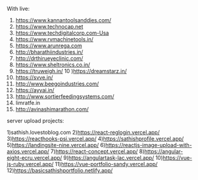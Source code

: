 With live:
1) https://www.kannantoolsanddies.com/
2) https://www.technocap.net
3) https://www.techdigitalcorp.com-Usa
4) https://www.rvmachinetools.in/
5) https://www.arunrega.com
6) http://bharathiindustries.in/
7) http://drthirueyeclinic.com/
8) https://www.sheltronics.co.in/
9) https://truweigh.in/
10 )https://dreamstarz.in/ 
11) https://svve.in/
12) http://www.beegoindustries.com/
13) https://ayyai.in/
14) http://www.sortierfeedingsystems.com/
15) limratfe.in
16) http://avinashimarathon.com/

server upload projects:

1)sathish.lovestoblog.com
2)https://react-reglogin.vercel.app/
3)https://reacthooks-psi.vercel.app/
4)https://sathishprofile.vercel.app/
5)https://landingsite-nine.vercel.app/
6)https://reactjs-image-upload-with-axios.vercel.app/
7)https://react-concept.vercel.app/
8)https://angular-eight-ecru.vercel.app/
9)https://angulartask-lac.vercel.app/
10)https://vue-js-ruby.vercel.app/
11)https://vue-portfolio-sandy.vercel.app/
12)https://basicsathishportfolio.netlify.app/
